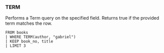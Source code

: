 <!--
This is generated by ESQL’s AbstractFunctionTestCase. Do no edit it. See ../README.md for how to regenerate it.
-->

### TERM
Performs a Term query on the specified field. Returns true if the provided term matches the row.

```esql
FROM books
| WHERE TERM(author, "gabriel")
| KEEP book_no, title
| LIMIT 3
```
